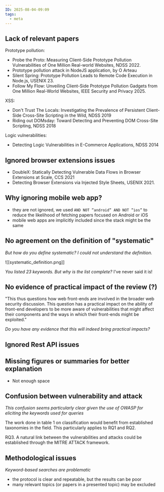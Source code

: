 ```yaml
---
ID: 2025-08-04-09:09
tags:
  - meta
---
```

## Lack of relevant papers

Prototype pollution:
- Probe the Proto: Measuring Client-Side Prototype Pollution Vulnerabilities of One Million Real-world Websites, NDSS 2022.
- Prototype pollution attack in NodeJS application, by O Arteau
- Silent Spring: Prototype Pollution Leads to Remote Code Execution in Node.js, USENIX 23.
- Follow My Flow: Unveiling Client-Side Prototype Pollution Gadgets from One Million Real-World Websites, IEEE Security and Privacy 2025.

XSS:
- Don't Trust The Locals: Investigating the Prevalence of Persistent Client-Side Cross-Site Scripting in the Wild, NDSS 2019
- Riding out DOMsday: Toward Detecting and Preventing DOM Cross-Site Scripting, NDSS 2018

Logic vulnerabilities:
- Detecting Logic Vulnerabilities in E-Commerce Applications, NDSS 2014

## Ignored browser extensions issues

- DoubleX: Statically Detecting Vulnerable Data Flows in Browser Extensions at Scale, CCS 2021
- Detecting Browser Extensions via Injected Style Sheets, USENIX 2021.

## Why ignoring mobile web app?

- they are not ignored, we used `AND NOT ”android” AND NOT ”ios”`  to reduce the likelihood of fetching papers focused on Android or iOS
- mobile web apps are implicitly included since the stack might be the same

## No agreement on the definition of "systematic"

*But how do you define systematic?  I could not understand the definition.*

![[systematic_definition.png]]

 *You listed 23 keywords. But why is the list complete?*
 I've never said it is!

## No evidence of practical impact of the review (?)

"This thus questions how web front-ends are involved in the broader web security discussion. This question has a practical impact on the ability of front-end developers to be more aware of vulnerabilities that might affect their components and the ways in which their front-ends might be exploited."

*Do you have any evidence that this will indeed bring practical impacts?* 

## Ignored Rest API issues


## Missing figures or summaries for better explanation

 - Not enough space

## Confusion between vulnerability and attack

*This confusion seems particularly clear given the use of OWASP for eliciting the keywords used for queries*

The work done in table 1 on classification would benefit from established taxonomies in the field. This particularly applies to RQ1 and RQ2.

RQ3. A natural link between the vulnerabilities and attacks could be established through the MITRE ATTACK framework.

## Methodological issues

*Keyword-based searches are problematic*
- the protocol is clear and repeatable, but the results can be poor
- many relevant topics (or papers in a presented topic) may be excluded